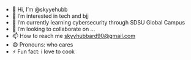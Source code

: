 - 👋 Hi, I’m @skyyehubb
- 👀 I’m interested in tech and bjj
- 🌱 I’m currently learning cybersecurity through SDSU Global Campus
- 💞️ I’m looking to collaborate on ...
- 📫 How to reach me skyyhubbard90@gmail.com
- 😄 Pronouns: who cares 
- ⚡ Fun fact: i love to cook 

<!---
skyyehubb/skyyehubb is a ✨ special ✨ repository because its `README.md` (this file) appears on your GitHub profile.
You can click the Preview link to take a look at your changes.
--->
